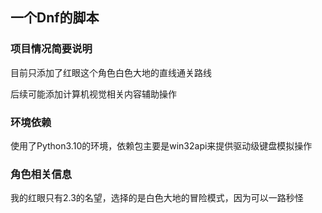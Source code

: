 ## 一个Dnf的脚本  
### 项目情况简要说明  

目前只添加了红眼这个角色白色大地的直线通关路线  

后续可能添加计算机视觉相关内容辅助操作  

### 环境依赖  
使用了Python3.10的环境，依赖包主要是win32api来提供驱动级键盘模拟操作  

### 角色相关信息  
我的红眼只有2.3的名望，选择的是白色大地的冒险模式，因为可以一路秒怪

